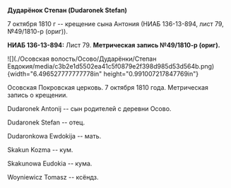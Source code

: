 **Дударёнок Степан (Dudaronek Stefan)**

7 октября 1810 г -- крещение сына Антония (НИАБ 136-13-894, лист 79,
№49/1810-р (ориг)).

**НИАБ 136-13-894:** Лист 79. **Метрическая запись №49/1810-р (ориг).**

![](./Осовская волость/Осово/Дударёнки/Степан Евдокия/media/c3b2e1d5502ea41c5f0879e2f398d985d53d564b.png){width="6.496527777777778in"
height="0.991007217847769in"}

Осовская Покровская церковь. 7 октября 1810 года. Метрическая запись о
крещении.

Dudaronek Antonij -- сын родителей с деревни Осовo.

Dudaronek Stefan -- отец.

Dudaronkowa Ewdokija -- мать.

Skakun Kozma -- кум.

Skakunowa Eudokia -- кума.

Woyniewicz Tomasz -- ксёндз.
